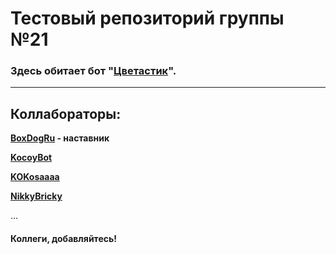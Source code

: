 <h1>Тестовый репозиторий группы №21</h1>
<h3>Здесь обитает бот "<b><a href="https://t.me/my_experimental_bot">Цветастик</a></b>".</h3>
<hr>
<h2>Коллабораторы:</h2>

<b><a href="https://github.com/BoxDogRu">BoxDogRu</a> - наставник</b>

<b><a href="https://github.com/KocoyBot">KocoyBot</a></b>

<b><a href="https://github.com/KOKosaaaa">KOKosaaaa</a></b>

<b><a href="https://github.com/NikkyBricky">NikkyBricky</a></b>

...

<h4>Коллеги, добавляйтесь!</h4>
